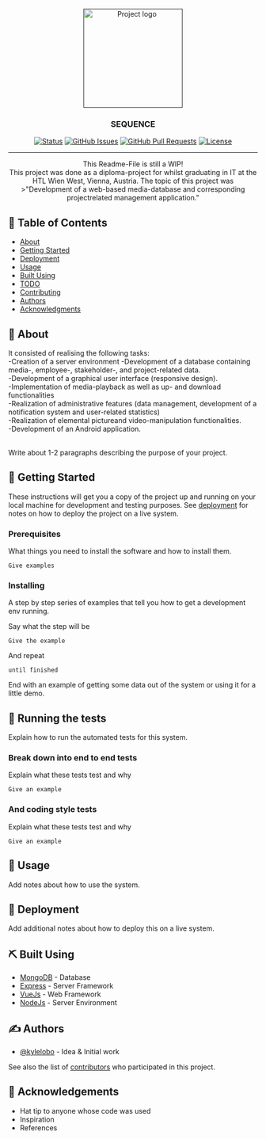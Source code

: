 <p align="center">
  <a href="" rel="noopener">
  <object class="logo" data="img/SVG/Element 2.svg" type="image/svg+xml"></object>
 <img width=200px height=200px src="https://https://www.sequence.co.at/img/Schriftlogo_mitlogo_SchwarzNEUGlow.svg" alt="Project logo"></a>
</p>

<h3 align="center">SEQUENCE</h3>

<div align="center">

[![Status](https://img.shields.io/badge/status-active-success.svg)]()
[![GitHub Issues](https://img.shields.io/github/issues/kylelobo/The-Documentation-Compendium.svg)](https://github.com/kylelobo/The-Documentation-Compendium/issues)
[![GitHub Pull Requests](https://img.shields.io/github/issues-pr/kylelobo/The-Documentation-Compendium.svg)](https://github.com/kylelobo/The-Documentation-Compendium/pulls)
[![License](https://img.shields.io/badge/license-MIT-blue.svg)](/LICENSE)

</div>

---

<p align="center"> 
      This Readme-File is still a WIP!
    <br>
      This project was done as a diploma-project for whilst graduating in IT at the HTL Wien West, Vienna, Austria.
      The topic of this project was 
    <br>
      >"Development of a web-based media-database and corresponding projectrelated management application."<br>
</p>

## 📝 Table of Contents

- [About](#about)
- [Getting Started](#getting_started)
- [Deployment](#deployment)
- [Usage](#usage)
- [Built Using](#built_using)
- [TODO](../TODO.md)
- [Contributing](../CONTRIBUTING.md)
- [Authors](#authors)
- [Acknowledgments](#acknowledgement)

## 🧐 About <a name = "about"></a>
It consisted of realising the following tasks:
<br>
-Creation of a server environment
-Development of a database
containing media-, employee-,
stakeholder-, and project-related
data.
<br>
-Development of a graphical user
interface (responsive design).
<br>
-Implementation of media-playback
as well as up- and download
functionalities
<br>
-Realization of administrative
features (data management,
development of a notification
system and user-related statistics)
<br>
-Realization of elemental pictureand video-manipulation
functionalities.
<br>
-Development of an Android
application.

<br>
Write about 1-2 paragraphs describing the purpose of your project.

## 🏁 Getting Started <a name = "getting_started"></a>

These instructions will get you a copy of the project up and running on your local machine for development and testing purposes. See [deployment](#deployment) for notes on how to deploy the project on a live system.

### Prerequisites

What things you need to install the software and how to install them.

```
Give examples
```

### Installing

A step by step series of examples that tell you how to get a development env running.

Say what the step will be

```
Give the example
```

And repeat

```
until finished
```

End with an example of getting some data out of the system or using it for a little demo.

## 🔧 Running the tests <a name = "tests"></a>

Explain how to run the automated tests for this system.

### Break down into end to end tests

Explain what these tests test and why

```
Give an example
```

### And coding style tests

Explain what these tests test and why

```
Give an example
```

## 🎈 Usage <a name="usage"></a>

Add notes about how to use the system.

## 🚀 Deployment <a name = "deployment"></a>

Add additional notes about how to deploy this on a live system.

## ⛏️ Built Using <a name = "built_using"></a>

- [MongoDB](https://www.mongodb.com/) - Database
- [Express](https://expressjs.com/) - Server Framework
- [VueJs](https://vuejs.org/) - Web Framework
- [NodeJs](https://nodejs.org/en/) - Server Environment

## ✍️ Authors <a name = "authors"></a>

- [@kylelobo](https://github.com/kylelobo) - Idea & Initial work

See also the list of [contributors](https://github.com/kylelobo/The-Documentation-Compendium/contributors) who participated in this project.

## 🎉 Acknowledgements <a name = "acknowledgement"></a>

- Hat tip to anyone whose code was used
- Inspiration
- References
